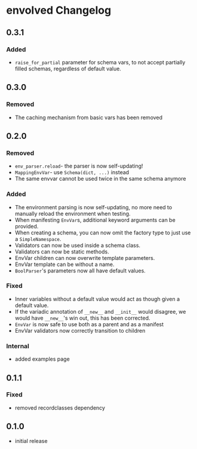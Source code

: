 # envolved Changelog
## 0.3.1
### Added
* `raise_for_partial` parameter for schema vars, to not accept partially filled schemas, regardless of default value.
## 0.3.0
### Removed
* The caching mechanism from basic vars has been removed
## 0.2.0
### Removed
* `env_parser.reload`- the parser is now self-updating!
* `MappingEnvVar`- use `Schema(dict, ...)` instead
* The same envvar cannot be used twice in the same schema anymore
### Added
* The environment parsing is now self-updating, no more need to manually reload the environment when testing.
* When manifesting `EnvVar`s, additional keyword arguments can be provided.
* When creating a schema, you can now omit the factory type to just use a `SimpleNamespace`.
* Validators can now be used inside a schema class.
* Validators can now be static methods.
* EnvVar children can now overwrite template parameters.
* EnvVar template can be without a name.
* `BoolParser`'s parameters now all have default values.
### Fixed
* Inner variables without a default value would act as though given a default value.
* If the variadic annotation of `__new__` and `__init__` would disagree, we would have `__new__`'s win out, this has been corrected.
* `EnvVar` is now safe to use both as a parent and as a manifest
* EnvVar validators now correctly transition to children
### Internal
* added examples page
## 0.1.1
### Fixed
* removed recordclasses dependency
## 0.1.0
* initial release